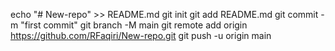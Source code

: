 echo "# New-repo" >> README.md
git init
git add README.md
git commit -m "first commit"
git branch -M main
git remote add origin https://github.com/RFaqiri/New-repo.git
git push -u origin main
